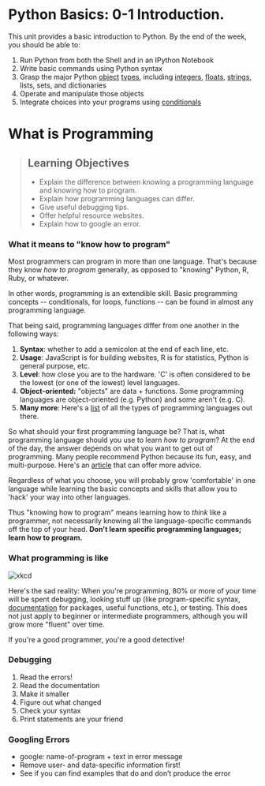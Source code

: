 # Python Basics: 0-1 Introduction.

This unit provides a basic introduction to Python. By the end of the week, you should be able to:

1. Run Python from both the Shell and in an IPython Notebook
2. Write basic commands using Python syntax
3. Grasp the major Python [object](https://github.com/dlab-berkeley/python-intensive/blob/master/Glossary.md#object) [types](https://github.com/dlab-berkeley/python-intensive/blob/master/Glossary.md#type), including [integers](https://github.com/dlab-berkeley/python-intensive/blob/master/Glossary.md#integer), [floats](https://github.com/dlab-berkeley/python-intensive/blob/master/Glossary.md#floating-point-number), [strings](https://github.com/dlab-berkeley/python-intensive/blob/master/Glossary.md#string), lists, sets, and dictionaries
4. Operate and manipulate those objects
5. Integrate choices into your programs using [conditionals](https://github.com/dlab-berkeley/python-intensive/blob/master/Glossary.md#conditional-statement)


# What is Programming

> ## Learning Objectives
>
> *   Explain the difference between knowing a programming language and knowing how to program.
> *   Explain how programming languages can differ.
> *   Give useful debugging tips.
> *   Offer helpful resource websites.
> *   Explain how to google an error.

### What it means to "know how to program"

Most programmers can program in more than one language. That's because they know *how to program* generally, as opposed to "knowing" Python, R, Ruby, or whatever.

In other words, programming is an extendible skill. Basic programming concepts -- conditionals, for loops, functions -- can be found in almost any programming language.

That being said, programming languages differ from one another in the following ways:

1. **Syntax**: whether to add a semicolon at the end of each line, etc.
2. **Usage**: JavaScript is for building websites, R is for statistics, Python is general purpose, etc.
3. **Level**: how close you are to the hardware. 'C' is often considered to be the lowest (or one of the lowest) level languages.
4. **Object-oriented:** "objects" are data + functions. Some programming languages are object-oriented (e.g. Python) and some aren't (e.g. C).
5. **Many more**: Here's a [list](https://en.wikipedia.org/wiki/List_of_programming_languages_by_type) of all the types of programming languages out there.

So what should your first programming language be? That is, what programming language should you use to learn *how to program*? At the end of the day, the answer depends on what you want to get out of programming. Many people recommend Python because its fun, easy, and multi-purpose. Here's an [article](http://lifehacker.com/which-programming-language-should-i-learn-first-1477153665) that can offer more advice.

Regardless of what you choose, you will probably grow 'comfortable' in one language while learning the basic concepts and skills that allow you to 'hack' your way into other languages.  

Thus "knowing how to program" means learning how to *think* like a programmer, not necessarily knowing all the language-specific commands off the top of your head. **Don't learn specific programming languages; learn how to program.**

### What programming is like

![xkcd](http://sslimgs.xkcd.com/comics/wisdom_of_the_ancients.png)

Here's the sad reality: When you're programming, 80% or more of your time will be spent debugging, looking stuff up (like program-specific syntax, [documentation](https://github.com/dlab-berkeley/python-intensive/blob/master/Glossary.md#documentation) for packages, useful functions, etc.), or testing. This does not just apply to beginner or intermediate programmers, although you will grow more "fluent" over time.

If you're a good programmer, you're a good detective!

### Debugging

1. Read the errors!
2. Read the documentation
2. Make it smaller
3. Figure out what changed
4. Check your syntax
5. Print statements are your friend

### Googling Errors

* google: name-of-program + text in error message
* Remove user- and data-specific information first!
* See if you can find examples that do and don’t produce the error
